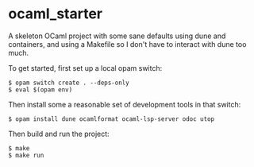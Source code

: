 # ocaml_starter

A skeleton OCaml project with some sane defaults using dune and containers, and using a Makefile so I don't have to interact with dune too much.

To get started, first set up a local opam switch:

```
$ opam switch create . --deps-only
$ eval $(opam env)
```

Then install some a reasonable set of development tools in that switch:

```
$ opam install dune ocamlformat ocaml-lsp-server odoc utop
```

Then build and run the project:

```
$ make
$ make run
```
